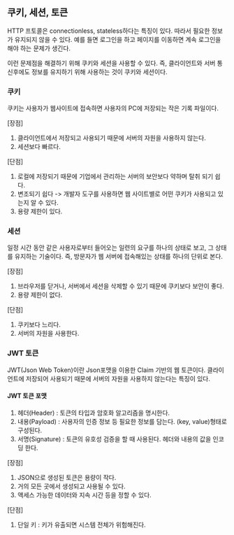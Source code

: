 ## 쿠키, 세션, 토큰
HTTP 프토콜은 connectionless, stateless하다는 특징이 있다.
따라서 필요한 정보가 유지되지 않을 수 있다. 예를 들면 로그인을 하고 페이지를 이동하면 계속 로그인을 해야 하는 문제가 생긴다.

이런 문제점을 해결하기 위해 쿠키와 세션을 사용할 수 있다. 즉, 클라이언트와 서버 통신후에도 정보를 유지하기 위해 사용하는 것이 쿠키와 세션이다.
### 쿠키
쿠키는 사용자가 웹사이트에 접속하면 사용자의 PC에 저장되는 작은 기록 파일이다.

[장점] <br>
1. 클라이언트에서 저장되고 사용되기 때문에 서버의 자원을 사용하지 않는다.
2. 세션보다 빠르다.

[단점] <br>
1. 로컬에 저장되기 때문에 기업에서 관리하는 서버의 보안보다 약하며 탈취 되기 쉽다.
2. 변조되기 쉽다 -> 개발자 도구를 사용하면 웹 사이트별로 어떤 쿠키가 사용되고 있는지 알 수 있다.
3. 용량 제한이 있다.



### 세션
일정 시간 동안 같은 사용자로부터 들어오는 일련의 요구를 하나의 상태로 보고, 그 상태를 유지하는 기술이다.
즉, 방문자가 웹 서버에 접속해있는 상태를 하나의 단위로 본다.

[장점] <br>
1. 브라우저를 닫거나, 서버에서 세션을 삭제할 수 있기 때문에 쿠키보다 보안이 좋다.
2. 용량 제한이 없다.

[단점] <br>
1. 쿠키보다 느리다.
2. 서버의 자원을 사용한다.

### JWT 토큰
JWT(Json Web Token)이란 Json포맷을 이용한 Claim 기반의 웹 토큰이다. 클라이언트에 저장되어 사용되기 때문에 서버의 자원을 사용하지 않는다는 특징이 있다.

#### JWT 토큰 포맷
1. 헤더(Header) : 토큰의 타입과 암호화 알고리즘을 명시한다.
2. 내용(Payload) : 사용자의 인증 정보 등 필요한 정보를 담는다. (key, value)형태로 구성된다.
3. 서명(Signature) : 토큰의 유호성 검증을 할 때 사용된다. 헤더와 내용의 값을 인코딩 한다.

[장점] <br>
1. JSON으로 생성된 토큰은 용량이 작다.
2. 거의 모든 곳에서 생성되고 사용될 수 있다.
3. 액세스 가능한 데이터와 지속 시간 등을 정할 수 있다.

[단점] <br>
1. 단일 키 : 키가 유출되면 시스템 전체가 위험해진다.
